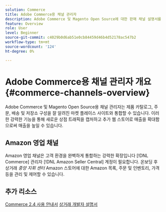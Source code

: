 ```yaml
---
solution: Commerce
title: Adobe Commerce용 채널 관리자
description: Adobe Commerce 및 Magento Open Source에 대한 판매 채널 설명서를 찾아봅니다.
feature: Overview
role: User
level: Beginner
source-git-commit: c4029b0d6ab51e0cb84459d46b4d52178ac547b2
workflow-type: tm+mt
source-wordcount: '124'
ht-degree: 0%

---
```



# Adobe Commerce용 채널 관리자 개요 {#commerce-channels-overview}

Adobe Commerce 및 Magento Open Source용 채널 관리자는 제품 카탈로그, 주문, 배송 및 저장소 구성을 잘 알려진 마켓 플레이스 사이트와 통합할 수 있습니다. 이러한 강력한 기능을 통해 새로운 상점 트래픽을 캡처하고 추가 웹 스토어로 매출을 확대함으로써 매출을 높일 수 있습니다.

## Amazon 영업 채널

Amazon 영업 채널은 고객 환경을 완벽하게 통합하는 강력한 확장입니다 [!DNL Commerce] 관리자 [!DNL Amazon Seller Central] 계정이 필요합니다. 온보딩 후 상거래 _중앙 지휘 센터_ Amazon 스토어에 대한 Amazon 목록, 주문 및 인벤토리, 가격 등을 관리 및 제어할 수 있습니다.

## 추가 리소스

[Commerce 2.4 사용 안내서](https://docs.magento.com/user-guide/)
[상거래 개발자 설명서](https://devdocs.magento.com/)

